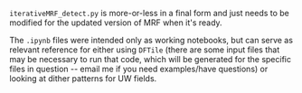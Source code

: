 `iterativeMRF_detect.py` is more-or-less in a final form and just needs to be modified for the updated version of MRF when it's ready.

The `.ipynb` files were intended only as working notebooks, but can serve as relevant reference for either using `DFTile` (there are some input files that may be necessary to run that code, which will be generated for the specific files in question -- email me if you need examples/have questions) or looking at dither patterns for UW fields.
